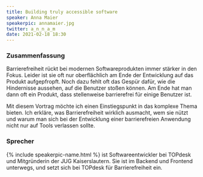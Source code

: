 ```yaml
---
title: Building truly accessible software
speaker: Anna Maier
speakerpic: annamaier.jpg
twitter: a_n_n_a_m
date: 2021-02-18 18:30
---
```


### Zusammenfassung

Barrierefreiheit rückt bei modernen Softwareprodukten immer stärker in den Fokus. 
Leider ist sie oft nur oberflächlich am Ende der Entwicklung auf das Produkt aufgepfropft.
Noch dazu fehlt oft das Gespür dafür, wie die Hindernisse aussehen, auf die Benutzer stoßen können.
Am Ende hat man dann oft ein Produkt, dass stellenweise barrierefrei für einige Benutzer ist.

Mit diesem Vortrag möchte ich einen Einstiegspunkt in das komplexe Thema bieten. Ich erkläre, 
was Barrierefreiheit wirklich ausmacht, wem sie nützt und warum man sich bei der Entwicklung 
einer barrierefreien Anwendung nicht nur auf Tools verlassen sollte.

### Sprecher

{% include speakerpic-name.html %} ist Softwareentwickler bei TOPdesk und Mitgründerin der JUG Kaiserslautern. 
Sie ist im Backend und Frontend unterwegs, und setzt sich bei TOPdesk für Barrierefreiheit ein.
